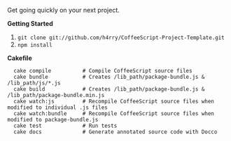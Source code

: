 Get going quickly on your next project.

**Getting Started**

1. `git clone git://github.com/h4rry/CoffeeScript-Project-Template.git`
1. `npm install`

**Cakefile**

      cake compile          # Compile CoffeeScript source files
      cake bundle           # Creates /lib_path/package-bundle.js & /lib_path/js/*.js
      cake build            # Creates /lib_path/package-bundle.js & /lib_path/package-bundle.min.js
      cake watch:js         # Recompile CoffeeScript source files when modified to individual .js files
      cake watch:bundle     # Recompile CoffeeScript source files when modified to package-bundle.js
      cake test             # Run tests
      cake docs             # Generate annotated source code with Docco